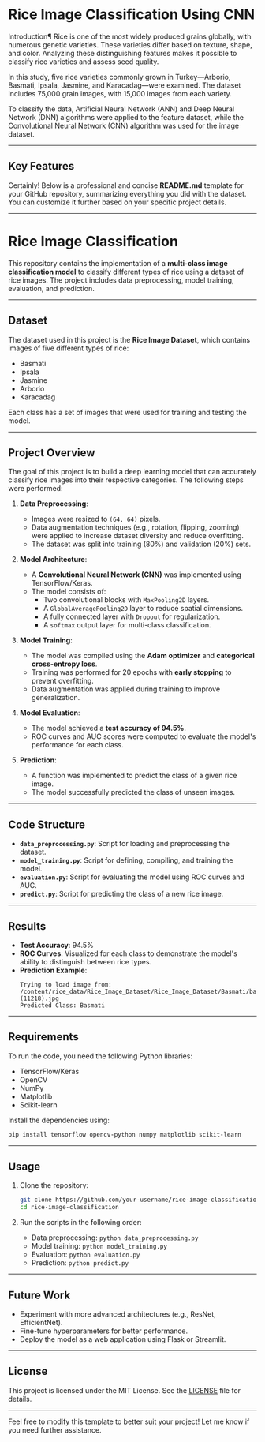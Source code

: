 # Rice Image Classification Using CNN

Introduction¶
Rice is one of the most widely produced grains globally, with numerous genetic varieties. These varieties differ based on texture, shape, and color. Analyzing these distinguishing features makes it possible to classify rice varieties and assess seed quality.

In this study, five rice varieties commonly grown in Turkey—Arborio, Basmati, Ipsala, Jasmine, and Karacadag—were examined. The dataset includes 75,000 grain images, with 15,000 images from each variety.

To classify the data, Artificial Neural Network (ANN) and Deep Neural Network (DNN) algorithms were applied to the feature dataset, while the Convolutional Neural Network (CNN) algorithm was used for the image dataset. 

---

## Key Features  

Certainly! Below is a professional and concise **README.md** template for your GitHub repository, summarizing everything you did with the dataset. You can customize it further based on your specific project details.

---

# Rice Image Classification

This repository contains the implementation of a **multi-class image classification model** to classify different types of rice using a dataset of rice images. The project includes data preprocessing, model training, evaluation, and prediction.

---

## **Dataset**
The dataset used in this project is the **Rice Image Dataset**, which contains images of five different types of rice:
- Basmati
- Ipsala
- Jasmine
- Arborio
- Karacadag

Each class has a set of images that were used for training and testing the model.

---

## **Project Overview**
The goal of this project is to build a deep learning model that can accurately classify rice images into their respective categories. The following steps were performed:

1. **Data Preprocessing**:
   - Images were resized to `(64, 64)` pixels.
   - Data augmentation techniques (e.g., rotation, flipping, zooming) were applied to increase dataset diversity and reduce overfitting.
   - The dataset was split into training (80%) and validation (20%) sets.

2. **Model Architecture**:
   - A **Convolutional Neural Network (CNN)** was implemented using TensorFlow/Keras.
   - The model consists of:
     - Two convolutional blocks with `MaxPooling2D` layers.
     - A `GlobalAveragePooling2D` layer to reduce spatial dimensions.
     - A fully connected layer with `Dropout` for regularization.
     - A `softmax` output layer for multi-class classification.

3. **Model Training**:
   - The model was compiled using the **Adam optimizer** and **categorical cross-entropy loss**.
   - Training was performed for 20 epochs with **early stopping** to prevent overfitting.
   - Data augmentation was applied during training to improve generalization.

4. **Model Evaluation**:
   - The model achieved a **test accuracy of 94.5%**.
   - ROC curves and AUC scores were computed to evaluate the model's performance for each class.

5. **Prediction**:
   - A function was implemented to predict the class of a given rice image.
   - The model successfully predicted the class of unseen images.

---

## **Code Structure**
- **`data_preprocessing.py`**: Script for loading and preprocessing the dataset.
- **`model_training.py`**: Script for defining, compiling, and training the model.
- **`evaluation.py`**: Script for evaluating the model using ROC curves and AUC.
- **`predict.py`**: Script for predicting the class of a new rice image.

---

## **Results**
- **Test Accuracy**: 94.5%
- **ROC Curves**: Visualized for each class to demonstrate the model's ability to distinguish between rice types.
- **Prediction Example**:
  ```
  Trying to load image from: /content/rice_data/Rice_Image_Dataset/Rice_Image_Dataset/Basmati/basmati (11218).jpg
  Predicted Class: Basmati
  ```

---

## **Requirements**
To run the code, you need the following Python libraries:
- TensorFlow/Keras
- OpenCV
- NumPy
- Matplotlib
- Scikit-learn

Install the dependencies using:
```bash
pip install tensorflow opencv-python numpy matplotlib scikit-learn
```

---

## **Usage**
1. Clone the repository:
   ```bash
   git clone https://github.com/your-username/rice-image-classification.git
   cd rice-image-classification
   ```

2. Run the scripts in the following order:
   - Data preprocessing: `python data_preprocessing.py`
   - Model training: `python model_training.py`
   - Evaluation: `python evaluation.py`
   - Prediction: `python predict.py`

---

## **Future Work**
- Experiment with more advanced architectures (e.g., ResNet, EfficientNet).
- Fine-tune hyperparameters for better performance.
- Deploy the model as a web application using Flask or Streamlit.

---

## **License**
This project is licensed under the MIT License. See the [LICENSE](LICENSE) file for details.

---

Feel free to modify this template to better suit your project! Let me know if you need further assistance.
